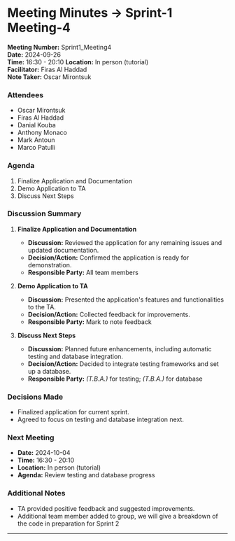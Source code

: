 # Meeting Minutes -> Sprint-1 Meeting-4
**Meeting Number:** Sprint1_Meeting4  
**Date:** 2024-09-26  
**Time:** 16:30 - 20:10 
**Location:** In person (tutorial)  
**Facilitator:** Firas Al Haddad     
**Note Taker:** Oscar Mirontsuk

### Attendees

- Oscar Mirontsuk
- Firas Al Haddad
- Danial Kouba
- Anthony Monaco
- Mark Antoun
- Marco Patulli

### Agenda

1. Finalize Application and Documentation
2. Demo Application to TA
3. Discuss Next Steps

### Discussion Summary

1. **Finalize Application and Documentation**

   - **Discussion:** Reviewed the application for any remaining issues and updated documentation.
   - **Decision/Action:** Confirmed the application is ready for demonstration.
   - **Responsible Party:** All team members

2. **Demo Application to TA**

   - **Discussion:** Presented the application's features and functionalities to the TA.
   - **Decision/Action:** Collected feedback for improvements.
   - **Responsible Party:** Mark to note feedback

3. **Discuss Next Steps**

   - **Discussion:** Planned future enhancements, including automatic testing and database integration.
   - **Decision/Action:** Decided to integrate testing frameworks and set up a database.
   - **Responsible Party:** *(T.B.A.)* for testing; *(T.B.A.)* for database

### Decisions Made

- Finalized application for current sprint.
- Agreed to focus on testing and database integration next.

### Next Meeting

- **Date:** 2024-10-04
- **Time:** 16:30 - 20:10 
- **Location:** In person (tutorial) 
- **Agenda:** Review testing and database progress

### Additional Notes

- TA provided positive feedback and suggested improvements.
- Additional team member added to group, we will give a breakdown of the code in preparation for Sprint 2

---
